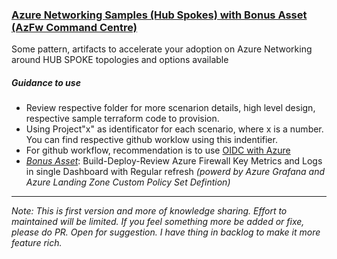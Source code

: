 ### <u> Azure Networking Samples (Hub Spokes) with Bonus Asset (AzFw Command Centre) </u>
Some pattern, artifacts to accelerate your adoption on Azure Networking around HUB SPOKE topologies and options available

##### Guidance to use
- Review respective folder for more scenarion details, high level design, respective sample terraform code to provision.
- Using Project"x" as identificator for each scenario, where x is a number. You can find respective github worklow using this indentifier.
- For github workflow, recommendation is to use [OIDC with Azure](https://docs.github.com/en/actions/deployment/security-hardening-your-deployments/configuring-openid-connect-in-azure)
- <u>*Bonus Asset*</u>: Build-Deploy-Review Azure Firewall Key Metrics and Logs in single Dashboard with Regular refresh *(powerd by Azure Grafana and Azure Landing Zone Custom Policy Set Defintion)*
----

*Note: This is first version and more of knowledge sharing. Effort to maintained will be limited. If you feel something more be added or fixe, please do PR. Open for suggestion. I have thing in backlog to make it more feature rich.*

